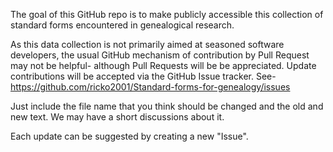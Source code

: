 
The goal of this GitHub repo is to make publicly accessible this collection of
standard forms encountered in genealogical research.

As this data collection is not primarily aimed at seasoned software developers, 
the usual GitHub mechanism of contribution by Pull Request may not be helpful- although Pull 
Requests will be be appreciated.
Update contributions will be accepted via the GitHub Issue tracker.
See-
https://github.com/ricko2001/Standard-forms-for-genealogy/issues

Just include the file name that you think should be changed and the old and new text.
We  may have a short discussions about it.

Each update can be suggested by creating a new "Issue".


